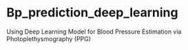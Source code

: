 # Bp_prediction_deep_learning
Using Deep Learning Model for Blood Pressure Estimation via Photoplethysmography (PPG)
